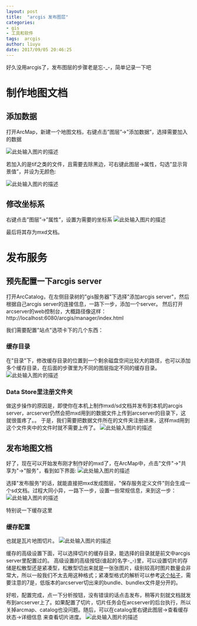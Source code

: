 ```yaml
---
layout: post
title:  "arcgis 发布图层"
categories:
- gis
- 工具和软件
tags:  arcgis
author: liuyu
date: 2017/09/05 20:46:25
---
```

好久没用arcgis了，发布图层的步骤老是忘-_-，简单记录一下吧

# 制作地图文档
## 添加数据

打开ArcMap，新建一个地图文档，右键点击”图层”->”添加数据”，选择需要加入的数据

![此处输入图片的描述][1]

若加入的是tif之类的文件，且需要去除黑边，可右键此图层->属性，勾选”显示背景值”，并设为无颜色:

![此处输入图片的描述][2]


## 修改坐标系

右键点击”图层”->”属性”，设置为需要的坐标系
![此处输入图片的描述][3]


最后将其存为mxd文档。


# 发布服务
## 预先配置一下arcgis server

打开ArcCatalog，在左侧目录树的"gis服务器"下选择"添加arcgis server"，然后根据自己arcgis server的连接信息，一路下一步，添加一个server。
然后打开arcserver的web控制台，大概路径像这样：
http://localhost:6080/arcgis/manager/index.html

我们需要配置"站点"选项卡下的几个东西：

### 缓存目录

在"目录"下，修改缓存目录的位置到一个剩余磁盘空间比较大的路径，也可以添加多个缓存目录，在后面的步骤里为不同的图层指定不同的缓存目录。
![此处输入图片的描述][4]

### Data Store里注册文件夹

做这步操作的原因是，即使你在本机上制作mxd/sd文档并发布到本机的arcgis server，arcserver仍然会把mxd用到的数据文件上传到arcserver的目录下，这就很蛋疼了。。
于是，我们需要把数据文件所在的文件夹注册进来，这样mxd用到这个文件夹中的文件时就不需要上传了。
![此处输入图片的描述][5]

## 发布地图文档

好了，现在可以开始发布刚才制作好的mxd了，在ArcMap中，点击"文件"->"共享为"->"服务"，看到如下界面:
![此处输入图片的描述][6]

选择"发布服务"的话，就能直接把mxd发成图层，"保存服务定义文件"则会生成一个sd文档。过程大同小异，一路下一步，设置一些常规信息，来到这一步：
![此处输入图片的描述][7]

特别说一下缓存这里

### 缓存配置

也就是瓦片地图切片。
![此处输入图片的描述][8]

缓存的高级设置下面，可以选择切片的缓存目录，能选择的目录就是前文中arcgis server里配置过的。
高级设置的高级按钮(谁起的名字-_-)里，可以设置切片的存储是松散型还是紧凑型，松散型切出来就是一张张图片，级别较高时图片数量会非常大，所以一般我们不太去用这种格式；紧凑型格式的解析可以参考[这个帖子][9]，需要注意的7是，低版本的arcserver切出来的bundle、bundlex文件是分开的。


好啦，配置完成，点一下分析按钮，没有错误的话点击发布，稍等片刻就文档就发布到arcserver上了。如果配置了切片，切片任务会在arcserver的后台执行，所以关掉arcmap、catalog也没问题。随后，可以在catalog里右键此图层->查看缓存状态->详细信息 来查看切片进度。
![此处输入图片的描述][10]


  [1]: http://7xlvcv.com1.z0.glb.clouddn.com/2017-09-05-arcgis-publishing-layer-1
  [2]: http://7xlvcv.com1.z0.glb.clouddn.com/2017-09-5-arcgis-publishing-layer-2
  [3]: http://7xlvcv.com1.z0.glb.clouddn.com/2017-09-5-arcgis-publishing-layer-3
  [4]: http://7xlvcv.com1.z0.glb.clouddn.com/2017-09-5-arcgis-publishing-layer-4
  [5]: http://7xlvcv.com1.z0.glb.clouddn.com/2017-09-5-arcgis-publishing-layer-5
  [6]: http://7xlvcv.com1.z0.glb.clouddn.com/2017-09-5-arcgis-publishing-layer-6
  [7]: http://7xlvcv.com1.z0.glb.clouddn.com/2017-09-5-arcgis-publishing-layer-7
  [8]: http://7xlvcv.com1.z0.glb.clouddn.com/2017-09-5-arcgis-publishing-layer-8
  [9]: http://www.cnblogs.com/ssai2015/p/4926323.html
  [10]: http://7xlvcv.com1.z0.glb.clouddn.com/2017-09-5-arcgis-publishing-layer-9
